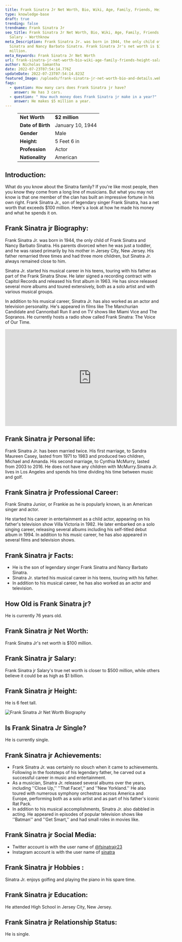 ```yaml
---
title: Frank Sinatra Jr Net Worth, Bio, Wiki, Age, Family, Friends, Height & Salary
type: knowledge-base
draft: true
trending: false
trendname: Frank Sinatra Jr
seo_title: Frank Sinatra Jr Net Worth, Bio, Wiki, Age, Family, Friends, Height &
  Salary - Worthknow
meta_Description: Frank Sinatra Jr. was born in 1944, the only child of Frank
  Sinatra and Nancy Barbato Sinatra. Frank Sinatra Jr's net worth is $100
  million.
meta_Keywords: Frank Sinatra Jr Net Worth
url: frank-sinatra-jr-net-worth-bio-wiki-age-family-friends-height-salary
author: Nicholas Samantha
date: 2022-07-23T07:54:14.776Z
updateDate: 2022-07-23T07:54:14.823Z
featured_Image: /uploads/frank-sinatra-jr-net-worth-bio-and-details.webp
faqs:
  - question: How many cars does Frank Sinatra jr have?
    answer: He has 3 cars.
  - question: " How much money does Frank Sinatra jr make in a year?"
    answer: He makes $5 million a year.
---
```

<figure class="wp-block-table is-style-stripes">
  <table>
    <tbody>
      <tr>
        <td>
          <strong>Net Worth</strong>
        </td>
        <td>
          <strong>$2 million</strong>
        </td>
      </tr>
      <tr>
        <td>
          <strong>Date of Birth</strong>
        </td>
        <td>January 10, 1944</td>
      </tr>
      <tr>
        <td>
          <strong>Gender</strong>
        </td>
        <td>Male</td>
      </tr>
      <tr>
        <td>
          <strong>Height:</strong>
        </td>
        <td>5 Feet 6 in</td>
      </tr>
      <tr>
        <td>
          <strong>Profession</strong>
        </td>
        <td>Actor</td>
      </tr>
      <tr>
        <td>
          <strong>Nationality</strong>
        </td>
        <td>American</td>
      </tr>
    </tbody>
  </table>
</figure>

## **Introduction:**

What do you know about the Sinatra family? If you're like most people, then you know they come from a long line of musicians. But what you may not know is that one member of the clan has built an impressive fortune in his own right. Frank Sinatra Jr., son of legendary singer Frank Sinatra, has a net worth that exceeds $100 million. Here's a look at how he made his money and what he spends it on.

## **Frank Sinatra jr Biography:**

Frank Sinatra Jr. was born in 1944, the only child of Frank Sinatra and Nancy Barbato Sinatra. His parents divorced when he was just a toddler, and he was raised primarily by his mother in Jersey City, New Jersey. His father remarried three times and had three more children, but Sinatra Jr. always remained close to him.

Sinatra Jr. started his musical career in his teens, touring with his father as part of the Frank Sinatra Show. He later signed a recording contract with Capitol Records and released his first album in 1963. He has since released several more albums and toured extensively, both as a solo artist and with various musical groups.

In addition to his musical career, Sinatra Jr. has also worked as an actor and television personality. He's appeared in films like The Manchurian Candidate and Cannonball Run II and on TV shows like Miami Vice and The Sopranos. He currently hosts a radio show called Frank Sinatra: The Voice of Our Time.

<iframe width="560" height="315" src="https://www.youtube.com/embed/7e1aIUiGuF8" title="YouTube video player" frameborder="0" allow="accelerometer; autoplay; clipboard-write; encrypted-media; gyroscope; picture-in-picture" allowfullscreen></iframe>

## **Frank Sinatra jr Personal life:**

Frank Sinatra Jr. has been married twice. His first marriage, to Sandra Maureen Casey, lasted from 1971 to 1983 and produced two children, Michael and Amanda. His second marriage, to Cynthia McMurry, lasted from 2003 to 2016. He does not have any children with McMurry.Sinatra Jr. lives in Los Angeles and spends his time dividing his time between music and golf.

## **Frank Sinatra jr Professional Career:**

Frank Sinatra Junior, or Frankie as he is popularly known, is an American singer and actor.

He started his career in entertainment as a child actor, appearing on his father's television show Villa Victoria in 1982. He later embarked on a solo singing career, releasing several albums including his self-titled debut album in 1994. In addition to his music career, he has also appeared in several films and television shows.

## **Frank Sinatra jr Facts:**

* He is the son of legendary singer Frank Sinatra and Nancy Barbato Sinatra.
* Sinatra Jr. started his musical career in his teens, touring with his father.
* In addition to his musical career, he has also worked as an actor and television.

## **How Old is Frank Sinatra jr?** 

He is currently 76 years old.

## **Frank Sinatra jr Net Worth:**

Frank Sinatra Jr's net worth is $100 million.

## **Frank Sinatra jr Salary:**

Frank Sinatra jr Salary's true net worth is closer to $500 million, while others believe it could be as high as $1 billion.

## **Frank Sinatra jr Height:**

He is 6 feet tall.

![Frank Sinatra Jr Net Worth Biography](/uploads/frank-sinatra-jr-net-worth.webp)

## **Is Frank Sinatra Jr Single?** 

He is currently single.

## **Frank Sinatra jr Achievements:** 

* Frank Sinatra Jr. was certainly no slouch when it came to achievements. Following in the footsteps of his legendary father, he carved out a successful career in music and entertainment. 
* As a musician, Sinatra Jr. released several albums over the years, including ''Close Up,'' ''That Face!,'' and ''New Yorkland.'' He also toured with numerous symphony orchestras across America and Europe, performing both as a solo artist and as part of his father's iconic Rat Pack. 
* In addition to his musical accomplishments, Sinatra Jr. also dabbled in acting. He appeared in episodes of popular television shows like ''Batman'' and ''Get Smart,'' and had small roles in movies like.

## **Frank Sinatra jr Social Media:**

* Twitter account is with the user name of <a href="https://mobile.twitter.com/fsinatrajr23" target="_blank" rel="nofollow"   rel="noopener">@fsinatrajr23</a>
* Instagram account is with the user name of <a href="https://www.instagram.com/sinatra/" target="_blank" rel="nofollow"   rel="noopener">sinatra</a>

## **Frank Sinatra jr Hobbies :**

Sinatra Jr. enjoys golfing and playing the piano in his spare time.

## **Frank Sinatra jr Education:** 

He attended High School in Jersey City, New Jersey.

## **Frank Sinatra jr Relationship Status:**

He is single.